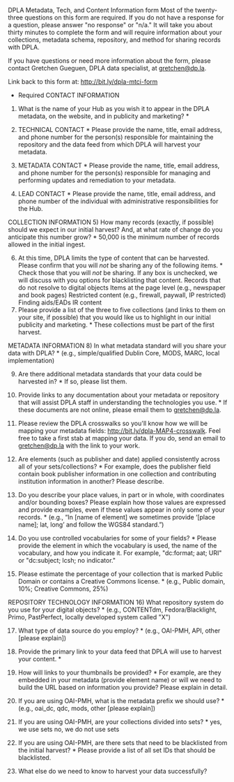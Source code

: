 DPLA Metadata, Tech, and Content Information form
Most of the twenty-three questions on this form are required. If you do not have a response for a question, please answer "no response" or "n/a." 
It will take you about thirty minutes to complete the form and will require information about your collections, metadata schema, repository, and method for sharing records with DPLA.

If you have questions or need more information about the form, please contact Gretchen Gueguen, DPLA data specialist, at gretchen@dp.la.

Link back to this form at: http://bit.ly/dpla-mtci-form

* Required
CONTACT INFORMATION
1) What is the name of your Hub as you wish it to appear in the DPLA metadata, on the website, and in publicity and marketing? *
 
2) TECHNICAL CONTACT *
Please provide the name, title, email address, and phone number for the person(s) responsible for maintaining the repository and the data feed from which DPLA will harvest your metadata.
 
3) METADATA CONTACT *
Please provide the name, title, email address, and phone number for the person(s) responsible for managing and performing updates and remediation to your metadata.
 
4) LEAD CONTACT *
Please provide the name, title, email address, and phone number of the individual with administrative responsibilities for the Hub.
 
COLLECTION INFORMATION
5) How many records (exactly, if possible) should we expect in our initial harvest? And, at what rate of change do you anticipate this number grow? *
50,000 is the minimum number of records allowed in the initial ingest.
 
6) At this time, DPLA limits the type of content that can be harvested. Please confirm that you will *not* be sharing any of the following items. *
Check those that you will *not* be sharing. If any box is unchecked, we will discuss with you options for blacklisting that content.
  Records that do not resolve to digital objects
 Items at the page level (e.g., newspaper and book pages)
 Restricted content (e.g., firewall, paywall, IP restricted)
 Finding aids/EADs
 IR content
7) Please provide a list of the three to five collections (and links to them on your site, if possible) that you would like us to highlight in our initial publicity and marketing. *
These collections must be part of the first harvest.
 
METADATA INFORMATION
8) In what metadata standard will you share your data with DPLA? *
(e.g., simple/qualified Dublin Core, MODS, MARC, local implementation)
 
9) Are there additional metadata standards that your data could be harvested in? *
If so, please list them.
 
10) Provide links to any documentation about your metadata or repository that will assist DPLA staff in understanding the technologies you use. *
If these documents are not online, please email them to gretchen@dp.la.
 
11) Please review the DPLA crosswalks so you'll know how we will be mapping your metadata fields: http://bit.ly/dpla-MAP4-crosswalk.
Feel free to take a first stab at mapping your data. If you do, send an email to gretchen@dp.la with the link to your work.
 
12) Are elements (such as publisher and date) applied consistently across all of your sets/collections? *
For example, does the publisher field contain book publisher information in one collection and contributing institution information in another? Please describe.
 
13) Do you describe your place values, in part or in whole, with coordinates and/or bounding boxes? Please explain how those values are expressed and provide examples, even if these values appear in only some of your records. *
(e.g., “In [name of element] we sometimes provide ‘[place name]; lat, long’ and follow the WGS84 standard.”)
 
14) Do you use controlled vocabularies for some of your fields? *
Please provide the element in which the vocabulary is used, the name of the vocabulary, and how you indicate it. For example, "dc:format; aat; URI" or "dc:subject; lcsh; no indicator."
 
15) Please estimate the percentage of your collection that is marked Public Domain or contains a Creative Commons license. *
(e.g., Public domain, 10%; Creative Commons, 25%)
 
REPOSITORY TECHNOLOGY INFORMATION
16) What repository system do you use for your digital objects? *
(e.g., CONTENTdm, Fedora/Blacklight, Primo, PastPerfect, locally developed system called "X")
 
17) What type of data source do you employ? *
(e.g., OAI-PMH, API, other [please explain])
 
18) Provide the primary link to your data feed that DPLA will use to harvest your content. *
 
19) How will links to your thumbnails be provided? *
For example, are they embedded in your metadata (provide element name) or will we need to build the URL based on information you provide? Please explain in detail.
 
20) If you are using OAI-PMH, what is the metadata prefix we should use? *
(e.g., oai_dc, qdc, mods, other [please explain])
 
21) If you are using OAI-PMH, are your collections divided into sets? *
  yes, we use sets
 no, we do not use sets
22) If you are using OAI-PMH, are there sets that need to be blacklisted from the initial harvest? *
Please provide a list of all set IDs that should be blacklisted.
 
23) What else do we need to know to harvest your data successfully?
 
